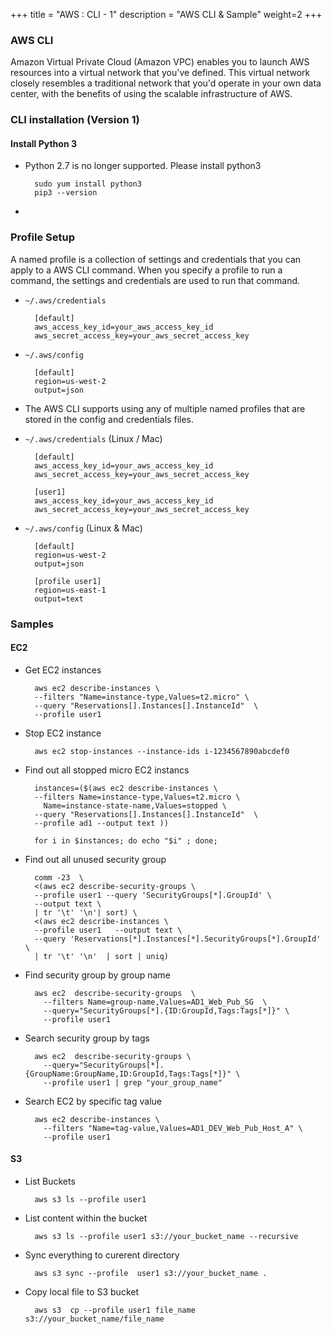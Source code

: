 +++
title = "AWS : CLI - 1"
description = "AWS CLI & Sample"
weight=2
+++


### AWS CLI

Amazon Virtual Private Cloud (Amazon VPC) enables you to launch AWS resources into a virtual network that you've defined. This virtual network closely resembles a traditional network that you'd operate in your own data center, with the benefits of using the scalable infrastructure of AWS.

### CLI installation (Version 1)

#### Install Python 3

* Python 2.7 is no longer supported. Please install python3

        sudo yum install python3
        pip3 --version

* 




### Profile Setup

A named profile is a collection of settings and credentials that you can apply to a AWS CLI command. When you specify a profile to run a command, the settings and credentials are used to run that command. 

* `~/.aws/credentials`

        [default]
        aws_access_key_id=your_aws_access_key_id
        aws_secret_access_key=your_aws_secret_access_key

* `~/.aws/config`

        [default]
        region=us-west-2
        output=json

* The AWS CLI supports using any of multiple named profiles that are stored in the config and credentials files. 

* `~/.aws/credentials` (Linux / Mac)

        [default]
        aws_access_key_id=your_aws_access_key_id
        aws_secret_access_key=your_aws_secret_access_key

        [user1]
        aws_access_key_id=your_aws_access_key_id
        aws_secret_access_key=your_aws_secret_access_key

* `~/.aws/config` (Linux & Mac)

        [default]
        region=us-west-2
        output=json

        [profile user1]
        region=us-east-1
        output=text


### Samples

#### EC2

* Get EC2 instances 

        aws ec2 describe-instances \
        --filters "Name=instance-type,Values=t2.micro" \
        --query "Reservations[].Instances[].InstanceId"  \
        --profile user1

* Stop EC2 instance

        aws ec2 stop-instances --instance-ids i-1234567890abcdef0

* Find out all stopped micro EC2 instancs 

        instances=($(aws ec2 describe-instances \
        --filters Name=instance-type,Values=t2.micro \
          Name=instance-state-name,Values=stopped \
        --query "Reservations[].Instances[].InstanceId"  \
        --profile ad1 --output text ))

        for i in $instances; do echo "$i" ; done;


* Find out all unused security group


        comm -23  \
        <(aws ec2 describe-security-groups \
        --profile user1 --query 'SecurityGroups[*].GroupId' \
        --output text \
        | tr '\t' '\n'| sort) \
        <(aws ec2 describe-instances \
        --profile user1   --output text \
        --query 'Reservations[*].Instances[*].SecurityGroups[*].GroupId' \
        | tr '\t' '\n'  | sort | uniq)

* Find security group by group name 

        aws ec2  describe-security-groups  \
          --filters Name=group-name,Values=AD1_Web_Pub_SG  \
          --query="SecurityGroups[*].{ID:GroupId,Tags:Tags[*]}" \
          --profile user1 

* Search security group by tags

        aws ec2  describe-security-groups \
          --query="SecurityGroups[*].{GroupName:GroupName,ID:GroupId,Tags:Tags[*]}" \
          --profile user1 | grep "your_group_name"

* Search EC2 by specific tag value

        aws ec2 describe-instances \
          --filters "Name=tag-value,Values=AD1_DEV_Web_Pub_Host_A" \
          --profile user1 



#### S3


* List Buckets

        aws s3 ls --profile user1 

* List content within the bucket

        aws s3 ls --profile user1 s3://your_bucket_name --recursive

* Sync everything to curerent directory

        aws s3 sync --profile  user1 s3://your_bucket_name .

* Copy local file to S3 bucket

        aws s3  cp --profile user1 file_name s3://your_bucket_name/file_name









